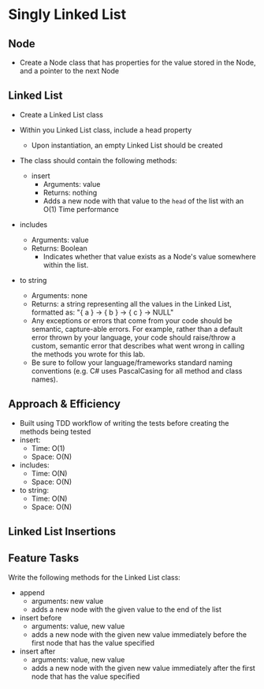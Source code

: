 # Singly Linked List

## Node

- Create a Node class that has properties for the value stored in the Node, and a pointer to the next Node

## Linked List

- Create a Linked List class
- Within you Linked List class, include a head property
  - Upon instantiation, an empty Linked List should be created
- The class should contain the following methods:
  - insert
    - Arguments: value
    - Returns: nothing
    - Adds a new node with that value to the `head` of the list with an O(1) Time performance

- includes
  - Arguments: value
  - Returns: Boolean
    - Indicates whether that value exists as a Node's value somewhere within the list.
- to string
  - Arguments: none
  - Returns: a string representing all the values in the Linked List, formatted as:
"{ a } -> { b } -> { c } -> NULL"
  - Any exceptions or errors that come from your code should be semantic, capture-able errors. For example, rather than a default error thrown by your language, your code should raise/throw a custom, semantic error that describes what went wrong in calling the methods you wrote for this lab.
  - Be sure to follow your language/frameworks standard naming conventions (e.g. C# uses PascalCasing for all method and class names).

## Approach & Efficiency

- Built using TDD workflow of writing the tests before creating the methods being tested
- insert:
  - Time: O(1)
  - Space: O(N)
- includes:
  - Time: O(N)
  - Space: O(N)
- to string:
  - Time: O(N)
  - Space: O(N)
  
## Linked List Insertions

## Feature Tasks
Write the following methods for the Linked List class:

- append
  - arguments: new value
  - adds a new node with the given value to the end of the list
- insert before
  - arguments: value, new value
  - adds a new node with the given new value immediately before the first node that has the value specified
- insert after
  - arguments: value, new value
  - adds a new node with the given new value immediately after the first node that has the value specified
